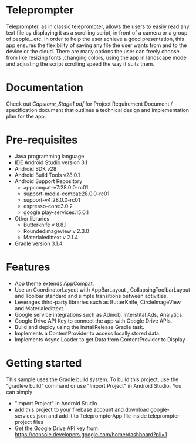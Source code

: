 # Teleprompter

Teleprompter, as in classic teleprompter, allows the users to easily read any text file by displaying it as a scrolling script, in front of a camera or a group of people...etc.
In order to help the user achieve a good presentation, this app ensures the flexibility of saving any file the user wants from and to the device or the cloud. 
There are many options the user can freely choose from like resizing fonts ,changing colors, using the app in landscape mode and adjusting the script scrolling speed the way it suits them.



# Documentation
Check out _Capstone_Stage1.pdf_ for Project Requirement Document / specification document that outlines a technical design and implementation plan for the app.

# Pre-requisites
- Java programming language
- IDE Android Studio version 3.1
- Android SDK v28
- Android Build Tools v28.0.1
- Android Support Repository 
   * appcompat-v7:28.0.0-rc01
   * support-media-compat:28.0.0-rc01
   * support-v4:28.0.0-rc01
   * espresso-core:3.0.2
   * google play-services:15.0.1
- Other libraries 
   * Butterknife v 8.8.1
   * Roundedimageview v 2.3.0
   * Materialedittext v 2.1.4
- Gradle version 3.1.4


# Features
- App theme extends AppCompat.
- Use an CoordinatorLayout with AppBarLayout , CollapsingToolbarLayout and Toolbar standard and simple transitions between activities.
- Leverages third-party libraries such as ButterKnife, CircleImageView and Materialedittext.
- Google service integrations such as Admob, Interstital Ads, Analytics.
- Google Drive API Key to connect the app with Google Drive APIs.
- Build and deploy using the installRelease Gradle task.
- Implements a ContentProvider to access locally stored data.
- Implements Async Loader to get Data from ContentProvider to Display


# Getting started
This sample uses the Gradle build system. To build this project, use the "gradlew build" command or use "Import Project" in Android Studio.
You can simply 
- "Import Project" in Android Studio 
- add this project to your firebase account and download  google-services.json and add it to TeleprompterApp file inside teleprompter project files
-  Get the Google Drive API key from https://console.developers.google.com/home/dashboard?pli=1 



